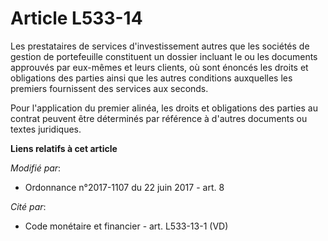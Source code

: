 # Article L533-14

Les prestataires de services d'investissement autres que les sociétés de gestion de portefeuille constituent un dossier
incluant le ou les documents approuvés par eux-mêmes et leurs clients, où sont énoncés les droits et obligations des parties
ainsi que les autres conditions auxquelles les premiers fournissent des services aux seconds.

Pour l'application du premier alinéa, les droits et obligations des parties au contrat peuvent être déterminés par référence
à d'autres documents ou textes juridiques.

**Liens relatifs à cet article**

_Modifié par_:

  - Ordonnance n°2017-1107 du 22 juin 2017 - art. 8

_Cité par_:

  - Code monétaire et financier - art. L533-13-1 (VD)
